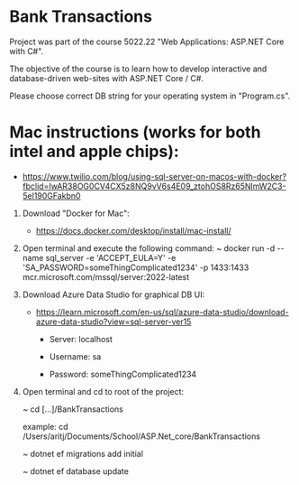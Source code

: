 # Bank Transactions

Project was part of the course 5022.22 "Web Applications: ASP.NET Core with C#".

The objective of the course is to learn how to develop interactive and database-driven web-sites with ASP.NET Core / C#.

Please choose correct DB string for your operating system in "Program.cs".


# Mac instructions (works for both intel and apple chips):

* https://www.twilio.com/blog/using-sql-server-on-macos-with-docker?fbclid=IwAR38OG0CV4CX5z8NQ9vV6s4E09_ztohOS8Rz65NlmW2C3-5el190GFakbn0

1.  Download "Docker for Mac":
    
    * https://docs.docker.com/desktop/install/mac-install/

2.  Open terminal and execute the following command:
    ~ docker run -d --name sql_server -e 'ACCEPT_EULA=Y' -e 'SA_PASSWORD=someThingComplicated1234' -p 1433:1433 mcr.microsoft.com/mssql/server:2022-latest

3.  Download Azure Data Studio for graphical DB UI:
    
    * https://learn.microsoft.com/en-us/sql/azure-data-studio/download-azure-data-studio?view=sql-server-ver15
    
        * Server: localhost
        
        * Username: sa
        
        * Password: someThingComplicated1234

4. Open terminal and cd to root of the project:
    
    ~ cd [...]/BankTransactions
    
    example: cd /Users/aritj/Documents/School/ASP.Net_core/BankTransactions
    
    ~ dotnet ef migrations add initial
    
    ~ dotnet ef database update
